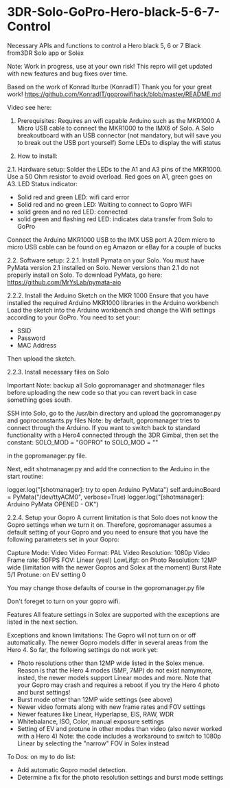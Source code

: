 # 3DR-Solo-GoPro-Hero-black-5-6-7-Control
Necessary APIs and functions to control a Hero black 5, 6 or 7 Black from3DR Solo app or Solex

Note: Work in progress, use at your own risk!
This repro will get updated with new features and bug fixes over time.

Based on the work of Konrad Iturbe (KonradIT) Thank you for your great work!
https://github.com/KonradIT/goprowifihack/blob/master/README.md

Video see here:

1. Prerequisites:
Requires an wifi capable Arduino such as the MKR1000
A Micro USB cable to connect the MKR1000 to the IMX6 of Solo.
A Solo breakoutboard with an USB connector (not mandatory, but will save you to break out the USB port yourself)
Some LEDs to display the wifi status

2. How to install:

2.1. Hardware setup:
Solder the LEDs to the A1 and A3 pins of the MKR1000. Use a 50 Ohm resistor to avoid overload.
Red goes on A1, green goes on A3.
LED Status indicator:
- Solid red and green LED: wifi card error
- Solid red and no green LED: Waiting to connect to Gopro WiFi
- solid green and no red LED: connected
- solid green and flashing red LED: indicates data transfer from Solo to GoPro

Connect the Arduino MKR1000 USB to the IMX USB port
A 20cm micro to micro USB cable can be found on eg Amazon or eBay for a couple of bucks

2.2. Software setup:
2.2.1. Install Pymata on your Solo.
You must have PyMata version 2.1 installed on Solo. Newer versions than 2.1 do not properly install on Solo. To download PyMata, go here: https://github.com/MrYsLab/pymata-aio

2.2.2. Install the Arduino Sketch on the MKR 1000
Ensure that you have installed the required Arduino MKR1000 libraries in the Arduino workbench
Load the sketch into the Arduino workbench and change the Wifi settings according to your GoPro. You need to set your:
- SSID
- Password
- MAC Address

Then upload the sketch.

2.2.3. Install necessary files on Solo

Important Note: backup all Solo gopromanager and shotmanager files before uploading the new code so that you can revert back in case something goes south.

SSH into Solo, go to the /usr/bin directory and upload the gopromanager.py and goproconstants.py files
Note: by default, gopromanager tries to connect through the Arduino.
If you want to switch back to standard functionality with a Hero4 connected through the 3DR Gimbal, then set the constant:
SOLO_MOD = "GOPRO" to
SOLO_MOD = ""

in the gopromanager.py file.

Next, edit shotmanager.py and add the connection to the Arduino in the start routine:

logger.log("[shotmanager]: try to open Arduino PyMata")
self.arduinoBoard = PyMata("/dev/ttyACM0", verbose=True)
logger.log("[shotmanager]: Arduino PyMata OPENED - OK")

2.2.4. Setup your Gopro
A current limitation is that Solo does not know the Gopro settings when we turn it on. Therefore, gopromanager assumes a default setting of your Gopro and you need to ensure that you have the following parameters set in your Gopro:

Capture Mode: Video
Video Format: PAL
Video Resolution: 1080p
Video Frame rate: 50FPS
FOV: Linear (yes!)
LowLifgt: on
Photo Resolution: 12MP wide (limitation with the newer Gopros and Solex at the moment)
Burst Rate 5/1
Protune: on
EV setting 0

You may change those defaults of course in the gopromanager.py file

Don't foreget to turn on your gopro wifi.

Features
All feature settings in Solex are supported with the exceptions are listed in the next section.

Exceptions and known limitations:
The Gopro will not turn on or off automatically.
The newer Gopro models differ in several areas from the Hero 4.
So far, the following settings do not work yet:
- Photo resolutions other than 12MP wide listed in the Solex menue. Reason is that the Hero 4 modes (5MP, 7MP) do not exist namymore, insted, the newer models support Linear modes and more.
Note that your Gopro may crash and requires a reboot if you try the Hero 4 photo and burst settings!
- Burst mode other than 12MP wide settings (see above)
- Newer video formats along with new frame rates and FOV settings
- Newer features like Linear, Hyperlapse, EIS, RAW, WDR
- Whitebalance, ISO, Color, manual exposure settings
- Setting of EV and protune in other modes than video (also never worked with a Hero 4)
Note: the code includes a workaround to switch to 1080p Linear by selecting the "narrow" FOV in Solex instead


To Dos:
on my to do list:
- Add automatic Gopro model detection.
- Determine a fix for the photo resolution settings and burst mode settings
